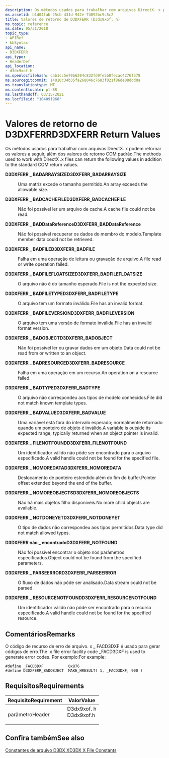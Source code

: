 ```yaml
---
description: Os métodos usados para trabalhar com arquivos DirectX. x podem retornar os valores a seguir, além dos valores de retorno COM padrão.
ms.assetid: b1d04fab-25cb-431d-942e-74092bc9c5c2
title: Valores de retorno de D3DXFERR (D3dx9xof. h)
ms.topic: reference
ms.date: 05/31/2018
topic_type:
- APIRef
- kbSyntax
api_name:
- D3DXFERR
api_type:
- HeaderDef
api_location:
- d3dx9xof.h
ms.openlocfilehash: cab1cc5e70b6204c832fd9fe5b0fecac4276f578
ms.sourcegitcommit: 14010c34b35fa268046c7683f021f86de08ddd0a
ms.translationtype: MT
ms.contentlocale: pt-BR
ms.lasthandoff: 03/15/2021
ms.locfileid: "104091968"
---
```

# <a name="d3dxferr-return-values"></a><span data-ttu-id="23a1b-103">Valores de retorno de D3DXFERR</span><span class="sxs-lookup"><span data-stu-id="23a1b-103">D3DXFERR Return Values</span></span>

<span data-ttu-id="23a1b-104">Os métodos usados para trabalhar com arquivos DirectX. x podem retornar os valores a seguir, além dos valores de retorno COM padrão.</span><span class="sxs-lookup"><span data-stu-id="23a1b-104">The methods used to work with DirectX .x files can return the following values in addition to the standard COM return values.</span></span>

<dl> <dt>

<span data-ttu-id="23a1b-105"><span id="D3DXFERR_BADARRAYSIZE"></span><span id="d3dxferr_badarraysize"></span>**D3DXFERR \_ BADARRAYSIZE**</span><span class="sxs-lookup"><span data-stu-id="23a1b-105"><span id="D3DXFERR_BADARRAYSIZE"></span><span id="d3dxferr_badarraysize"></span>**D3DXFERR\_BADARRAYSIZE**</span></span>
</dt> <dd>

<span data-ttu-id="23a1b-106">Uma matriz excede o tamanho permitido.</span><span class="sxs-lookup"><span data-stu-id="23a1b-106">An array exceeds the allowable size.</span></span>

</dd> <dt>

<span data-ttu-id="23a1b-107"><span id="D3DXFERR_BADCACHEFILE"></span><span id="d3dxferr_badcachefile"></span>**D3DXFERR \_ BADCACHEFILE**</span><span class="sxs-lookup"><span data-stu-id="23a1b-107"><span id="D3DXFERR_BADCACHEFILE"></span><span id="d3dxferr_badcachefile"></span>**D3DXFERR\_BADCACHEFILE**</span></span>
</dt> <dd>

<span data-ttu-id="23a1b-108">Não foi possível ler um arquivo de cache.</span><span class="sxs-lookup"><span data-stu-id="23a1b-108">A cache file could not be read.</span></span>

</dd> <dt>

<span data-ttu-id="23a1b-109"><span id="D3DXFERR_BADDataReference"></span><span id="d3dxferr_baddatareference"></span><span id="D3DXFERR_BADDATAREFERENCE"></span>**D3DXFERR \_ BADDataReference**</span><span class="sxs-lookup"><span data-stu-id="23a1b-109"><span id="D3DXFERR_BADDataReference"></span><span id="d3dxferr_baddatareference"></span><span id="D3DXFERR_BADDATAREFERENCE"></span>**D3DXFERR\_BADDataReference**</span></span>
</dt> <dd>

<span data-ttu-id="23a1b-110">Não foi possível recuperar os dados do membro do modelo.</span><span class="sxs-lookup"><span data-stu-id="23a1b-110">Template member data could not be retrieved.</span></span>

</dd> <dt>

<span data-ttu-id="23a1b-111"><span id="D3DXFERR_BADFILE"></span><span id="d3dxferr_badfile"></span>**D3DXFERR \_ BADFILE**</span><span class="sxs-lookup"><span data-stu-id="23a1b-111"><span id="D3DXFERR_BADFILE"></span><span id="d3dxferr_badfile"></span>**D3DXFERR\_BADFILE**</span></span>
</dt> <dd>

<span data-ttu-id="23a1b-112">Falha em uma operação de leitura ou gravação de arquivo.</span><span class="sxs-lookup"><span data-stu-id="23a1b-112">A file read or write operation failed.</span></span>

</dd> <dt>

<span data-ttu-id="23a1b-113"><span id="D3DXFERR_BADFILEFLOATSIZE"></span><span id="d3dxferr_badfilefloatsize"></span>**D3DXFERR \_ BADFILEFLOATSIZE**</span><span class="sxs-lookup"><span data-stu-id="23a1b-113"><span id="D3DXFERR_BADFILEFLOATSIZE"></span><span id="d3dxferr_badfilefloatsize"></span>**D3DXFERR\_BADFILEFLOATSIZE**</span></span>
</dt> <dd>

<span data-ttu-id="23a1b-114">O arquivo não é do tamanho esperado.</span><span class="sxs-lookup"><span data-stu-id="23a1b-114">File is not the expected size.</span></span>

</dd> <dt>

<span data-ttu-id="23a1b-115"><span id="D3DXFERR_BADFILETYPE"></span><span id="d3dxferr_badfiletype"></span>**D3DXFERR \_ BADFILETYPE**</span><span class="sxs-lookup"><span data-stu-id="23a1b-115"><span id="D3DXFERR_BADFILETYPE"></span><span id="d3dxferr_badfiletype"></span>**D3DXFERR\_BADFILETYPE**</span></span>
</dt> <dd>

<span data-ttu-id="23a1b-116">O arquivo tem um formato inválido.</span><span class="sxs-lookup"><span data-stu-id="23a1b-116">File has an invalid format.</span></span>

</dd> <dt>

<span data-ttu-id="23a1b-117"><span id="D3DXFERR_BADFILEVERSION"></span><span id="d3dxferr_badfileversion"></span>**D3DXFERR \_ BADFILEVERSION**</span><span class="sxs-lookup"><span data-stu-id="23a1b-117"><span id="D3DXFERR_BADFILEVERSION"></span><span id="d3dxferr_badfileversion"></span>**D3DXFERR\_BADFILEVERSION**</span></span>
</dt> <dd>

<span data-ttu-id="23a1b-118">O arquivo tem uma versão de formato inválida.</span><span class="sxs-lookup"><span data-stu-id="23a1b-118">File has an invalid format version.</span></span>

</dd> <dt>

<span data-ttu-id="23a1b-119"><span id="D3DXFERR_BADOBJECT"></span><span id="d3dxferr_badobject"></span>**D3DXFERR \_ BADOBJECT**</span><span class="sxs-lookup"><span data-stu-id="23a1b-119"><span id="D3DXFERR_BADOBJECT"></span><span id="d3dxferr_badobject"></span>**D3DXFERR\_BADOBJECT**</span></span>
</dt> <dd>

<span data-ttu-id="23a1b-120">Não foi possível ler ou gravar dados em um objeto.</span><span class="sxs-lookup"><span data-stu-id="23a1b-120">Data could not be read from or written to an object.</span></span>

</dd> <dt>

<span data-ttu-id="23a1b-121"><span id="D3DXFERR_BADRESOURCE"></span><span id="d3dxferr_badresource"></span>**D3DXFERR \_ BADRESOURCE**</span><span class="sxs-lookup"><span data-stu-id="23a1b-121"><span id="D3DXFERR_BADRESOURCE"></span><span id="d3dxferr_badresource"></span>**D3DXFERR\_BADRESOURCE**</span></span>
</dt> <dd>

<span data-ttu-id="23a1b-122">Falha em uma operação em um recurso.</span><span class="sxs-lookup"><span data-stu-id="23a1b-122">An operation on a resource failed.</span></span>

</dd> <dt>

<span data-ttu-id="23a1b-123"><span id="D3DXFERR_BADTYPE"></span><span id="d3dxferr_badtype"></span>**D3DXFERR \_ BADTYPE**</span><span class="sxs-lookup"><span data-stu-id="23a1b-123"><span id="D3DXFERR_BADTYPE"></span><span id="d3dxferr_badtype"></span>**D3DXFERR\_BADTYPE**</span></span>
</dt> <dd>

<span data-ttu-id="23a1b-124">O arquivo não correspondeu aos tipos de modelo conhecidos.</span><span class="sxs-lookup"><span data-stu-id="23a1b-124">File did not match known template types.</span></span>

</dd> <dt>

<span data-ttu-id="23a1b-125"><span id="D3DXFERR_BADVALUE"></span><span id="d3dxferr_badvalue"></span>**D3DXFERR \_ BADVALUE**</span><span class="sxs-lookup"><span data-stu-id="23a1b-125"><span id="D3DXFERR_BADVALUE"></span><span id="d3dxferr_badvalue"></span>**D3DXFERR\_BADVALUE**</span></span>
</dt> <dd>

<span data-ttu-id="23a1b-126">Uma variável está fora do intervalo esperado; normalmente retornado quando um ponteiro de objeto é inválido.</span><span class="sxs-lookup"><span data-stu-id="23a1b-126">A variable is outside its expected range; typically returned when an object pointer is invalid.</span></span>

</dd> <dt>

<span data-ttu-id="23a1b-127"><span id="D3DXFERR_FILENOTFOUND"></span><span id="d3dxferr_filenotfound"></span>**D3DXFERR \_ FILENOTFOUND**</span><span class="sxs-lookup"><span data-stu-id="23a1b-127"><span id="D3DXFERR_FILENOTFOUND"></span><span id="d3dxferr_filenotfound"></span>**D3DXFERR\_FILENOTFOUND**</span></span>
</dt> <dd>

<span data-ttu-id="23a1b-128">Um identificador válido não pôde ser encontrado para o arquivo especificado.</span><span class="sxs-lookup"><span data-stu-id="23a1b-128">A valid handle could not be found for the specified file.</span></span>

</dd> <dt>

<span data-ttu-id="23a1b-129"><span id="D3DXFERR_NOMOREDATA"></span><span id="d3dxferr_nomoredata"></span>**D3DXFERR \_ NOMOREDATA**</span><span class="sxs-lookup"><span data-stu-id="23a1b-129"><span id="D3DXFERR_NOMOREDATA"></span><span id="d3dxferr_nomoredata"></span>**D3DXFERR\_NOMOREDATA**</span></span>
</dt> <dd>

<span data-ttu-id="23a1b-130">Deslocamento de ponteiro estendido além do fim do buffer.</span><span class="sxs-lookup"><span data-stu-id="23a1b-130">Pointer offset extended beyond the end of the buffer.</span></span>

</dd> <dt>

<span data-ttu-id="23a1b-131"><span id="D3DXFERR_NOMOREOBJECTS"></span><span id="d3dxferr_nomoreobjects"></span>**D3DXFERR \_ NOMOREOBJECTS**</span><span class="sxs-lookup"><span data-stu-id="23a1b-131"><span id="D3DXFERR_NOMOREOBJECTS"></span><span id="d3dxferr_nomoreobjects"></span>**D3DXFERR\_NOMOREOBJECTS**</span></span>
</dt> <dd>

<span data-ttu-id="23a1b-132">Não há mais objetos filho disponíveis.</span><span class="sxs-lookup"><span data-stu-id="23a1b-132">No more child objects are available.</span></span>

</dd> <dt>

<span data-ttu-id="23a1b-133"><span id="D3DXFERR_NOTDONEYET"></span><span id="d3dxferr_notdoneyet"></span>**D3DXFERR \_ NOTDONEYET**</span><span class="sxs-lookup"><span data-stu-id="23a1b-133"><span id="D3DXFERR_NOTDONEYET"></span><span id="d3dxferr_notdoneyet"></span>**D3DXFERR\_NOTDONEYET**</span></span>
</dt> <dd>

<span data-ttu-id="23a1b-134">O tipo de dados não correspondeu aos tipos permitidos.</span><span class="sxs-lookup"><span data-stu-id="23a1b-134">Data type did not match allowed types.</span></span>

</dd> <dt>

<span data-ttu-id="23a1b-135"><span id="D3DXFERR_NOTFOUND"></span><span id="d3dxferr_notfound"></span>**D3DXFERR não \_ encontrado**</span><span class="sxs-lookup"><span data-stu-id="23a1b-135"><span id="D3DXFERR_NOTFOUND"></span><span id="d3dxferr_notfound"></span>**D3DXFERR\_NOTFOUND**</span></span>
</dt> <dd>

<span data-ttu-id="23a1b-136">Não foi possível encontrar o objeto nos parâmetros especificados.</span><span class="sxs-lookup"><span data-stu-id="23a1b-136">Object could not be found from the specified parameters.</span></span>

</dd> <dt>

<span data-ttu-id="23a1b-137"><span id="D3DXFERR_PARSEERROR"></span><span id="d3dxferr_parseerror"></span>**D3DXFERR \_ PARSEERROR**</span><span class="sxs-lookup"><span data-stu-id="23a1b-137"><span id="D3DXFERR_PARSEERROR"></span><span id="d3dxferr_parseerror"></span>**D3DXFERR\_PARSEERROR**</span></span>
</dt> <dd>

<span data-ttu-id="23a1b-138">O fluxo de dados não pôde ser analisado.</span><span class="sxs-lookup"><span data-stu-id="23a1b-138">Data stream could not be parsed.</span></span>

</dd> <dt>

<span data-ttu-id="23a1b-139"><span id="D3DXFERR_RESOURCENOTFOUND"></span><span id="d3dxferr_resourcenotfound"></span>**D3DXFERR \_ RESOURCENOTFOUND**</span><span class="sxs-lookup"><span data-stu-id="23a1b-139"><span id="D3DXFERR_RESOURCENOTFOUND"></span><span id="d3dxferr_resourcenotfound"></span>**D3DXFERR\_RESOURCENOTFOUND**</span></span>
</dt> <dd>

<span data-ttu-id="23a1b-140">Um identificador válido não pôde ser encontrado para o recurso especificado.</span><span class="sxs-lookup"><span data-stu-id="23a1b-140">A valid handle could not be found for the specified resource.</span></span>

</dd> </dl>

## <a name="remarks"></a><span data-ttu-id="23a1b-141">Comentários</span><span class="sxs-lookup"><span data-stu-id="23a1b-141">Remarks</span></span>

<span data-ttu-id="23a1b-142">O código de recurso de erro de arquivo. x \_ FACD3DXF é usado para gerar códigos de erro.</span><span class="sxs-lookup"><span data-stu-id="23a1b-142">The .x file error facility code \_FACD3DXF is used to generate error codes.</span></span> <span data-ttu-id="23a1b-143">Por exemplo:</span><span class="sxs-lookup"><span data-stu-id="23a1b-143">For example:</span></span>


```
#define _FACD3DXF           0x876
#define D3DXFERR_BADOBJECT  MAKE_HRESULT( 1, _FACD3DXF, 900 )
```



## <a name="requirements"></a><span data-ttu-id="23a1b-144">Requisitos</span><span class="sxs-lookup"><span data-stu-id="23a1b-144">Requirements</span></span>



| <span data-ttu-id="23a1b-145">Requisito</span><span class="sxs-lookup"><span data-stu-id="23a1b-145">Requirement</span></span> | <span data-ttu-id="23a1b-146">Valor</span><span class="sxs-lookup"><span data-stu-id="23a1b-146">Value</span></span> |
|-------------------|---------------------------------------------------------------------------------------|
| <span data-ttu-id="23a1b-147">parâmetro</span><span class="sxs-lookup"><span data-stu-id="23a1b-147">Header</span></span><br/> | <dl> <span data-ttu-id="23a1b-148"><dt>D3dx9xof. h</dt></span><span class="sxs-lookup"><span data-stu-id="23a1b-148"><dt>D3dx9xof.h</dt></span></span> </dl> |



## <a name="see-also"></a><span data-ttu-id="23a1b-149">Confira também</span><span class="sxs-lookup"><span data-stu-id="23a1b-149">See also</span></span>

<dl> <dt>

[<span data-ttu-id="23a1b-150">Constantes de arquivo D3DX X</span><span class="sxs-lookup"><span data-stu-id="23a1b-150">D3DX X File Constants</span></span>](dx9-graphics-reference-d3dx-x-file-constants.md)
</dt> </dl>

 

 





